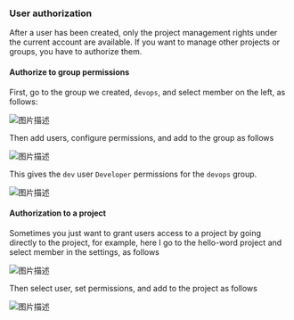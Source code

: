 ### User authorization

After a user has been created, only the project management rights under the current account are available. If you want to manage other projects or groups, you have to authorize them.

#### Authorize to group permissions

First, go to the group we created, `devops`, and select member on the left, as follows:

![图片描述](https://doc.shiyanlou.com/courses/10022/2123746/cbb29abfb9081a1c63665f9570a4a1c1-0/wm)

Then add users, configure permissions, and add to the group as follows

![图片描述](https://doc.shiyanlou.com/courses/10022/2123746/09b491e58dafa860ecd89e57f20a0646-0/wm)

This gives the `dev` user `Developer` permissions for the `devops` group.

![图片描述](https://doc.shiyanlou.com/courses/10022/2123746/0e1227a696e532712a371dbe0023534f-0/wm)

#### Authorization to a project

Sometimes you just want to grant users access to a project by going directly to the project, for example, here I go to the hello-word project and select member in the settings, as follows

![图片描述](https://doc.shiyanlou.com/courses/10022/2123746/a8a2f5b910edfac13fe995b3c09dcb7b-0/wm)

Then select user, set permissions, and add to the project as follows

![图片描述](https://doc.shiyanlou.com/courses/10022/2123746/8fa2aeb2b871c50135473bff93525b99-0/wm)
